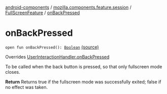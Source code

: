 [android-components](../../index.md) / [mozilla.components.feature.session](../index.md) / [FullScreenFeature](index.md) / [onBackPressed](./on-back-pressed.md)

# onBackPressed

`open fun onBackPressed(): `[`Boolean`](https://kotlinlang.org/api/latest/jvm/stdlib/kotlin/-boolean/index.html) [(source)](https://github.com/mozilla-mobile/android-components/blob/master/components/feature/session/src/main/java/mozilla/components/feature/session/FullScreenFeature.kt#L41)

Overrides [UserInteractionHandler.onBackPressed](../../mozilla.components.support.base.feature/-user-interaction-handler/on-back-pressed.md)

To be called when the back button is pressed, so that only fullscreen mode closes.

**Return**
Returns true if the fullscreen mode was successfully exited; false if no effect was taken.

